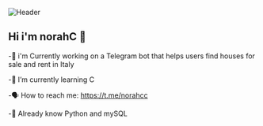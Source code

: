 ![Header](https://capsule-render.vercel.app/api?type=rect&color=auto&height=300&section=header&text=norah's%20world%&fontSize=40)

## Hi i'm norahC 👋

-🔭 i'm Currently working on a Telegram bot that helps users find houses for sale and rent in Italy

-🌱 I’m currently learning C

-🗣️ How to reach me: https://t.me/norahcc

-🧠 Already know Python and mySQL

<!--
**norahx666/norahx666** is a ✨ _special_ ✨ repository because its `README.md` (this file) appears on your GitHub profile.

Here are some ideas to get you started:



